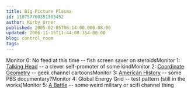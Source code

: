 ```yaml
---
title: Big Picture Plasma
id: 110757760351305452
author: Kirby Urner
published: 2005-02-05T06:14:00.000-08:00
updated: 2006-11-15T11:44:08.354-08:00
blog: control_room
tags: 
---
```


Monitor 0:   No feed at this time -- fish screen saver on steroidsMonitor 1:   [Talking Head](http://www.mathforum.com/epigone/math-learn/thelhebol/cu09v5%2b4dd6@eGroups.com) -- a clever self-promoter of some kindMonitor 2:   [Coordinate Geometry](http://groups.yahoo.com/group/synergeo/message/20043) -- geek channel cartoonsMonitor 3:   [American History](http://groups.yahoo.com/group/synergeo/message/20044) -- some PBS documentary?Monitor 4:   Global Energy Grid -- test pattern (still in the works)Monitor 5: [A Battle](http://mathforum.org/kb/message.jspa?messageID=3653851&tstart=0) -- some weird military or scifi channel thing